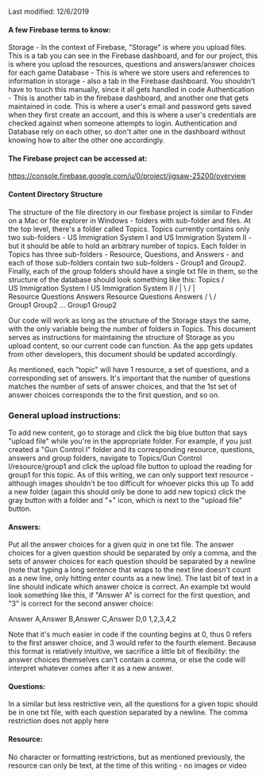 Last modified: 12/6/2019

#### A few Firebase terms to know:
Storage - In the context of Firebase, "Storage" is where you upload files. This is a tab you can see in the Firebase dashboard, and for our project, this is where you upload the resources, questions and answers/answer choices for each game
Database - This is where we store users and references to information in storage - also a tab in the Firebase dashboard. You shouldn't have to touch this manually, since it all gets handled in code
Authentication - This is another tab in the firebase dashboard, and another one that gets maintained in code. This is where a user's email and password gets saved when they first create an account, and this is where a user's credentials are checked against when someone attempts to login. Authentication and Database rely on each other, so don't alter one in the dashboard without knowing how to alter the other one accordingly.

#### The Firebase project can be accessed at:
https://console.firebase.google.com/u/0/project/jigsaw-25200/overview

#### Content Directory Structure
The structure of the file directory in our firebase project is similar to Finder on a Mac or file explorer in Windows - folders with sub-folder and files. At the top level, there's a folder called Topics. Topics currently contains only two sub-folders - US Immigration System I and US Immigration System II - but it should be able to hold an arbitrary number of topics. Each folder in Topics has three sub-folders - Resource, Questions, and Answers - and each of those sub-folders contain two sub-folders - Group1 and Group2. Finally, each of the group folders should have a single txt file in them, so the structure of the database should look something like this:
					              Topics
				                 /      \
		    US Immigration System I    US Immigration System II
		    /        |        \          /         |          \
	     Resource Questions Answers   Resource Questions   Answers
		/    \						                       /     \
	 Group1 Group2 		           ...			       Group1   Group2

Our code will work as long as the structure of the Storage stays the same, with the only variable being the number of folders in Topics. This document serves as instructions for maintaining the structure of Storage as you upload content, so our current code can function. As the app gets updates from other developers, this document should be updated accordingly.

As mentioned, each "topic" will have 1 resource, a set of questions, and a corresponding set of answers. It's important that the number of questions matches the number of sets of answer choices, and that the 1st set of answer choices corresponds the to the first question, and so on.

### General upload instructions:
To add new content, go to storage and click the big blue button that says "upload file" while you're in the appropriate folder. For example, if you just created a "Gun Control I" folder and its corresponding resource, questions, answers and group folders, navigate to Topics/Gun Control I/resource/group1 and click the upload file button to upload the reading for group1 for this topic. As of this writing, we can only support text resource - although images shouldn't be too difficult for whoever picks this up
To add a new folder (again this should only be done to add new topics) click the gray button with a folder and "+" icon, which is next to the "upload file" button.


#### Answers:
Put all the answer choices for a given quiz in one txt file. The answer choices for a given question should be separated by only a comma, and the sets of answer choices for each question should be separated by a newline (note that typing a long sentence that wraps to the next line doesn't count as a new line, only hitting enter counts as a new line). The last bit of text in a line should indicate which answer choice is correct. An example txt would look something like this, if "Answer A" is correct for the first question, and "3" is correct for the second answer choice:

Answer A,Answer B,Answer C,Answer D,0
1,2,3,4,2

Note that it's much easier in code if the counting begins at 0, thus 0 refers to the first answer choice, and 3 would refer to the fourth element. Because this format is relatively intuitive, we sacrifice a little bit of flexibility: the answer choices themselves can't contain a comma, or else the code will interpret whatever comes after it as a new answer.


#### Questions:
In a similar but less restrictive vein, all the questions for a given topic should be in one txt file, with each question separated by a newline. The comma restriction does not apply here


#### Resource:
No character or formatting restrictions, but as mentioned previously, the resource can only be text, at the time of this writing - no images or video